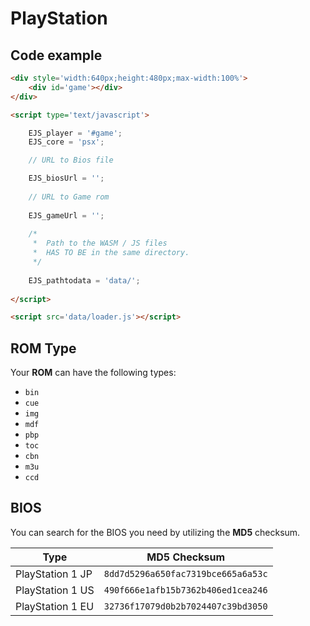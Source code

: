# PlayStation

## Code example

```html
<div style='width:640px;height:480px;max-width:100%'>
    <div id='game'></div>
</div>

<script type='text/javascript'>

    EJS_player = '#game';
    EJS_core = 'psx';

    // URL to Bios file

    EJS_biosUrl = '';
    
    // URL to Game rom
     
    EJS_gameUrl = '';
    
    /*
     *  Path to the WASM / JS files
     *  HAS TO BE in the same directory.
     */
    
    EJS_pathtodata = 'data/';
    
</script>

<script src='data/loader.js'></script>
```

## ROM Type

Your **ROM** can have the following types:
- `bin`
- `cue`
- `img`
- `mdf`
- `pbp`
- `toc`
- `cbn`
- `m3u`
- `ccd`

## BIOS

You can search for the BIOS you need by utilizing the **MD5** checksum.

| Type | MD5 Checksum |
|------|--------------|
| PlayStation 1 JP | `8dd7d5296a650fac7319bce665a6a53c`
| PlayStation 1 US | `490f666e1afb15b7362b406ed1cea246`
| PlayStation 1 EU | `32736f17079d0b2b7024407c39bd3050`

